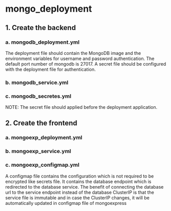 # mongo_deployment
## 1. Create the backend
### a. mongodb_deployment.yml
The deployment file should contain the MongoDB image and the environment variables for username and password authentication. The default port number of mongodb is 27017.
A secret file should be configured with the deployment file for authentication.

### b. mongodb_service.yml
### c. mongodb_secretes.yml
NOTE: The secret file should applied before the deployment application.

## 2. Create the frontend
### a. mongoexp_deployment.yml
### b. mongoexp_service.yml
### c. mongoexp_configmap.yml
A configmap file contains the configuration which is not required to be encrypted like secrets file. It contains the database endpoint which is redirected to the database service. The benefit of connecting the database url to the service endpoint instead of the database ClusterIP is that the service file is immutable and in case the ClusterIP changes, it will be automatically updated in configmap file of mongoexpress 